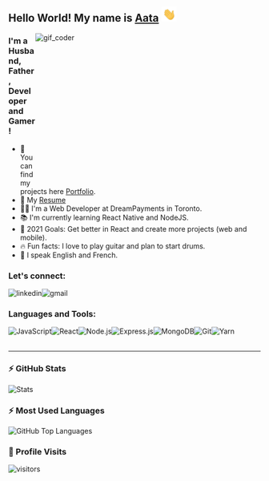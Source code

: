 ## Hello World! My name is [Aata][linkedin] <img align="bottom" alt="gif_waving" width="30px" src="https://github.com/Atalaa/gif_readme2/blob/main/waving2.gif?raw=true" /> 

<img align="right" alt="gif_coder" width="450" height="300" src="https://github.com/Atalaa/gif_readme/blob/main/coder.gif?raw=true" />

### I'm a Husband, Father, Developer and Gamer!
- 📂 You can find my projects here [Portfolio][website].
- 💾 My <a href="https://github.com/Atalaa/resume/blob/main/Aata-allah_Rchidi_resume.pdf">Resume</a>
- 👨‍💻 I'm a Web Developer at DreamPayments in Toronto.
- 📚 I'm currently learning React Native and NodeJS.
- 🎯 2021 Goals: Get better in React and create more projects (web and mobile).
- 🔥 Fun facts: I love to play guitar and plan to start drums.
- 💬 I speak English and French.


### Let's connect:
[<img align="left" alt="linkedin" src="https://img.shields.io/badge/LinkedIn-0072b1?style=for-the-badge&logo=linkedin&logoColor=fff" />][linkedin]
[<img align="left" alt="gmail" src="https://img.shields.io/badge/Gmail-EA4335?style=for-the-badge&logo=gmail&logoColor=fff" />][mailto]

<br />

### Languages and Tools:
<p>
 <img align="left" alt="JavaScript" src="https://img.shields.io/badge/JavaScript-F0DB4F?style=for-the-badge&logo=javascript&logoColor=fff" />
 <img align="left" alt="React" src="https://img.shields.io/badge/React-61DAFB?style=for-the-badge&logo=react&logoColor=fff" />
 <img align="left" alt="Node.js" src="https://img.shields.io/badge/Node.js-68a063?style=for-the-badge&logo=node.js&logoColor=fff" />
 <img align="left" alt="Express.js" src="https://img.shields.io/badge/Express.js-404D59?style=for-the-badge&logo=express&logoColor=fff" />
 <img align="left" alt="MongoDB" src="https://img.shields.io/badge/MongoDB-589636?style=for-the-badge&logo=mongodb&logoColor=fff" />
 <img align="left" alt="Git" src="https://img.shields.io/badge/Git-f34f29?style=for-the-badge&logo=git&logoColor=fff" />
 <img align="left" alt="Yarn" src="https://img.shields.io/badge/Yarn-1476a2?style=for-the-badge&logo=yarn&logoColor=fff" />
</p>

<br /><br />

---

### ⚡ GitHub Stats
<img align="top" alt="Stats" src="https://github-readme-stats-atalaa.vercel.app/api?username=Atalaa&show_icons=true&hide_border=true&hide=prs,contribs&theme=shades-of-purple" />

### ⚡ Most Used Languages
<img align="top" alt="GitHub Top Languages" src="https://github-readme-stats-atalaa.vercel.app/api/top-langs/?username=Atalaa&langs_count=5&layout=compact&theme=shades-of-purple" />

### 👀 Profile Visits
![visitors](https://visitor-badge.glitch.me/badge?page_id=atalaa.atalaa)


[website]: https://atalaa.github.io/portfolio/
[linkedin]: https://www.linkedin.com/in/aata-allah-rchidi/
[mailto]: mailto:atala.rchidi@gmail.com
 
